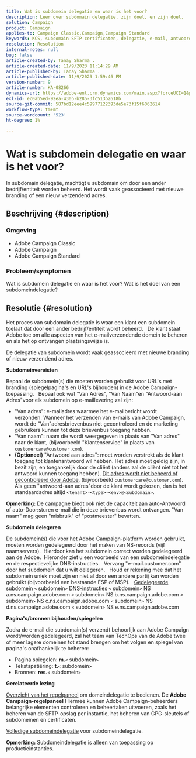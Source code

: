 ```yaml
---
title: Wat is subdomein delegatie en waar is het voor?
description: Leer over subdomain delegatie, zijn doel, en zijn doel.
solution: Campaign
product: Campaign
applies-to: Campaign Classic,Campaign,Campaign Standard
keywords: KCS, subdomain SFTP certificaten, delegatie, e-mail, antwoord, campagne
resolution: Resolution
internal-notes: null
bug: false
article-created-by: Tanay Sharma .
article-created-date: 11/9/2023 11:14:29 AM
article-published-by: Tanay Sharma .
article-published-date: 11/9/2023 1:59:46 PM
version-number: 9
article-number: KA-08266
dynamics-url: https://adobe-ent.crm.dynamics.com/main.aspx?forceUCI=1&pagetype=entityrecord&etn=knowledgearticle&id=dbe40925-f17e-ee11-8179-6045bd0065b6
exl-id: ec0ab5ed-92ea-430b-b285-3fc513b2618b
source-git-commit: 587bd12eee4c59977122393de5e73f15f6062614
workflow-type: tm+mt
source-wordcount: '523'
ht-degree: 1%

---
```


# Wat is subdomein delegatie en waar is het voor?


In subdomain delegatie, machtigt u subdomain om door een ander bedrijf/entiteit worden beheerd. Het wordt vaak geassocieerd met nieuwe branding of een nieuw verzendend adres.

## Beschrijving {#description}


### Omgeving

- Adobe Campaign Classic
- Adobe Campaign
- Adobe Campaign Standard




### Probleem/symptomen

Wat is subdomein delegatie en waar is het voor? Wat is het doel van een subdomeindelegatie?


## Resolutie {#resolution}


Het proces van subdomain delegatie is waar een klant een subdomein toelaat dat door een ander bedrijf/entiteit wordt beheerd.  
De klant staat Adobe toe om alle aspecten van het e-mailverzendende domein te beheren en als het op ontvangen plaatsingswijze is.

De delegatie van subdomein wordt vaak geassocieerd met nieuwe branding of nieuw verzendend adres.

<b>Subdomeinvereisten</b>

Bepaal de subdomein(s) die moeten worden gebruikt voor URL&#39;s met branding (spiegelpagina&#39;s en URL&#39;s bijhouden) in de Adobe Campaign-toepassing.  
Bepaal ook wat &quot;Van Adres&quot;, &quot;Van Naam&quot;en &quot;Antwoord-aan Adres&quot;voor elk subdomein op e-maillevering zal zijn:

- &quot;Van adres&quot;: e-mailadres waarmee het e-mailbericht wordt verzonden. Wanneer het verzenden van e-mails van Adobe Campaign, wordt de &quot;Van&quot;adresbrievenbus niet gecontroleerd en de marketing gebruikers kunnen tot deze brievenbus toegang hebben.
- &quot;Van naam&quot;: naam die wordt weergegeven in plaats van &quot;Van adres&quot; naar de klant, (bijvoorbeeld &quot;Klantenservice&quot; in plaats van `customercare@customer.com`).
- <b>(Optioneel)</b> &quot;Antwoord aan adres&quot;: moet worden verstrekt als de klant toegang tot klantenantwoord wil hebben. Het adres moet geldig zijn, in bezit zijn, en toegankelijk door de cliënt (anders zal de cliënt niet tot het antwoord kunnen toegang hebben). <u>Dit adres wordt niet beheerd of gecontroleerd door Adobe</u>, (bijvoorbeeld `customercare@customer.com`). Als geen &quot;antwoord-aan adres&quot;door de klant wordt gekozen, dan is het standaardadres altijd `<tenant>-<type>-<env>@<subdomain>`.


<b>Opmerking:</b> De campagne biedt ook niet de capaciteit aan auto-Antwoord of auto-Door:sturen e-mail die in deze brievenbus wordt ontvangen. &quot;Van naam&quot; mag geen &quot;misbruik&quot; of &quot;postmeester&quot; bevatten.

<b>Subdomein delegeren</b>

De subdomein(s) die voor het Adobe Campaign-platform worden gebruikt, moeten worden gedelegeerd door het maken van NS-records (vijf naamservers). 
Hierdoor kan het subdomein correct worden gedelegeerd aan de Adobe.  Hieronder ziet u een voorbeeld van een subdomeindelegatie en de respectievelijke DNS-instructies.  
Vervang &quot;e-mail.customer.com&quot; door het subdomein dat u wilt delegeren.  
Houd er rekening mee dat het subdomein uniek moet zijn en niet al door een andere partij kan worden gebruikt (bijvoorbeeld een bestaande ESP of MSP).
 
<u>Gedelegeerde subdomein</u>
`<` subdomein`>`
<u>DNS-instructies</u>
`<` subdomein`>`  NS a.ns.campaign.adobe.com
`<` subdomein`>`  NS b.ns.campaign.adobe.com
`<` subdomein`>`  NS c.ns.campaign.adobe.com
`<` subdomein`>`  NS d.ns.campaign.adobe.com
`<` subdomein`>`  NS e.ns.campaign.adobe.com

<b>Pagina&#39;s/bronnen bijhouden/spiegelen</b>

Zodra de e-mail die subdomain(s) verzendt behoorlijk aan Adobe Campaign wordt/worden gedelegeerd, zal het team van TechOps van de Adobe twee of meer lagere domeinen tot stand brengen om het volgen en spiegel van pagina&#39;s onafhankelijk te beheren:

- Pagina spiegelen: <b>m.</b>`<` subdomein`>`
- Tekstspatiëring: <b>t.</b>`<` subdomein`>`
- Bronnen: <b>res.</b>`<` subdomein`>`




<b>Gerelateerde lezing</b>

[Overzicht van het regelpaneel](https://experienceleague.adobe.com/docs/campaign-classic-learn/control-panel/control-panel-overview.html?lang=nl) om domeindelegatie te bedienen. De <b>Adobe Campaign-regelpaneel</b> Hiermee kunnen Adobe Campaign-beheerders belangrijke elementen controleren en beheertaken uitvoeren, zoals het beheren van de SFTP-opslag per instantie, het beheren van GPG-sleutels of subdomeinen en certificaten.

[Volledige subdomeindelegatie](https://experienceleague.adobe.com/docs/campaign-classic-learn/control-panel/subdomains-and-certificates/subdomain-delegation.html) voor subdomeindelegatie.

<b>Opmerking:</b> Subdomeindelegatie is alleen van toepassing op productieinstanties.
